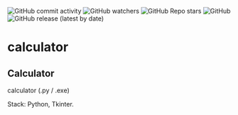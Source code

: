 ![GitHub commit activity](https://img.shields.io/github/commit-activity/m/heartshapedbox/calculator?color=5955E8&label=commits)
![GitHub watchers](https://img.shields.io/github/watchers/heartshapedbox/calculator?color=5955E8&logo=github)
![GitHub Repo stars](https://img.shields.io/github/stars/heartshapedbox/calculator?color=5955E8&logo=github)
![GitHub](https://img.shields.io/github/license/heartshapedbox/calculator)
![GitHub release (latest by date)](https://img.shields.io/github/v/release/heartshapedbox/calculator?color=FF4500)

# calculator
## Calculator

calculator (.py / .exe)

Stack:
Python, Tkinter.

